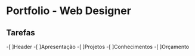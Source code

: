 # Portfolio - Web Designer

## Tarefas

-[ ]Header
-[ ]Apresentação
-[ ]Projetos
-[ ]Conhecimentos
-[ ]Orçamento
